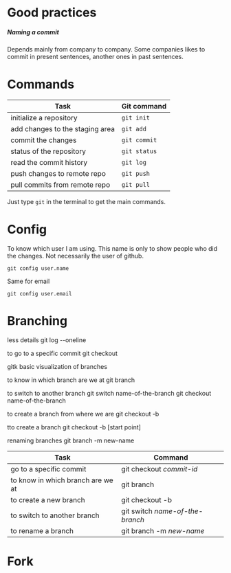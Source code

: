 # Good practices

##### Naming a commit
Depends mainly from company to company. Some companies likes to commit in present sentences, another ones in past sentences.

# Commands


| Task                            | Git command  |
| ------------------------------- | ------------ |
| initialize a repository         | `git init`   |
| add changes to the staging area | `git add`    |
| commit the changes              | `git commit` |
| status of the repository        | `git status` |
| read the commit history         | `git log`    |
| push changes to remote repo     | `git push`   |
| pull commits from remote repo   | `git pull`   |


Just type `git` in the terminal to get the main commands.

# Config

To know which user I am using. This name is only to show people who did the changes. Not necessarily the user of github.

`git config user.name`

Same for email

`git config user.email`

# Branching

less details
git log --oneline

to go to a specific commit
git checkout <commit id>

gitk 
basic visualization of branches


to know in which branch are we at
git branch 

to switch to another branch
git switch name-of-the-branch
git checkout name-of-the-branch

to create a branch from where we are
git checkout -b <branchname>

tto create a branch
git checkout -b <branch name> [start point]

renaming branches
git branch -m new-name

| Task                              | Command                         | 
| --------------------------------- | ------------------------------- | 
| go to a specific commit           | git checkout *commit-id*        | 
| to know in which branch are we at | git branch                      |   
| to create a new branch            | git checkout -b                 |     
| to switch to another branch       | git switch *name-of-the-branch* |     
| to rename a branch                | git branch -m *new-name*        |     


# Fork


